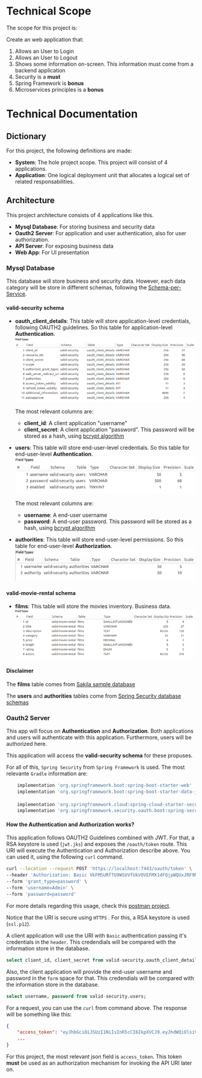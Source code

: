 # Technical Scope
The scope for this project is:

Create an web application that:
1. Allows an User to Login
2. Allows an User to Logout
3. Shows some information on-screen. This information must come from a backend application
4. Security is a **must**
5. Spring Framework is **bonus**
6. Microservices principles is a **bonus**

# Technical Documentation

## Dictionary

For this project, the following definitions are made:
* **System**: The hole project scope. This project will consist of 4 applications.
* **Application**: One logical deployment unit that allocates a logical set of related responsabilities.


## Architecture
This project architecture consists of 4 applications like this.

* **Mysql Database**: For storing business and security data
* **Oauth2 Server**: For application and user authentication, also for user authorization.
* **API Server**: For exposing business data
* **Web App**: For UI presentation

### Mysql Database
This database will store business and security data. However, each data category will be store in different schemas, following the [Schema-per-Service](https://microservices.io/patterns/data/database-per-service.html).

#### valid-security schema

* **oauth_client_details**: This table will store application-level credentials, following OAUTH2 guidelines. So this table for application-level **Authentication**.
![Image 1](img/oauth_client_details.png)

    The most relevant columns are:
    * **client_id**: A client application "username"
    * **client_secret**: A client application "password". This password will be stored as a hash, using [bcrypt algorithm](https://en.wikipedia.org/wiki/Bcrypt)

* **users**: This table will store end-user-level credentials. So this table for end-user-level **Authentication**.
![Image 1](img/users.png)

    The most relevant columns are:
    * **username**: A end-user username
    * **password**: A end-user password. This password will be stored as a hash, using [bcrypt algorithm](https://en.wikipedia.org/wiki/Bcrypt)

* **authorities**: This table will store end-user-level permissions. So this table for end-user-level **Authorization**.
![Image 1](img/authorities.png)


#### valid-movie-rental schema

* **films**: This table will store the movies inventory. Business data.
![Image 1](img/films.png)

#### Disclaimer

The **films** table comes from [Sakila sample database](https://dev.mysql.com/doc/sakila/en/)

The **users** and **authorities** tables come from [Spring Security database schemas](https://docs.spring.io/spring-security/site/docs/5.0.x/reference/html/appendix-schema.html)


### Oauth2 Server
This app will focus on **Authentication** and **Authorization**. Both applications and users will authenticate with this application. Furthermore, users will be authorized here.

This application will access the **valid-security schema** for these propuses. 

For all of this, `Spring Security` from `Spring Framework` is used. The most relevante `Gradle` information are:

```gradle
    implementation 'org.springframework.boot:spring-boot-starter-web'
    implementation 'org.springframework.boot:spring-boot-starter-data-jpa'

    implementation 'org.springframework.cloud:spring-cloud-starter-security'
    implementation 'org.springframework.security.oauth.boot:spring-security-oauth2-autoconfigure'
```


#### How the Authentication and Authorization works?
This application follows OAUTH2 Guidelines combined with JWT. For that, a RSA keystore is used (`jwt.jks`) and exposes the `/oauth/token` route. This URI will execute the Authentication and Authorization describe above. You can used it, using the following `curl` command.
```bash
curl --location --request POST 'https://localhost:7443/oauth/token' \
--header 'Authorization: Basic VkFMSURfTU9WSUVfUkVOVEFMX1dFQjpWQUxJRF9NT1ZJRV9SRU5UQUxfV0VC' \
--form 'grant_type=password' \
--form 'username=Admin' \
--form 'password=password'
```
For more details regarding this usage, check this [postman project](postman/valid_oauth2-server.postman_collection.json).

Notice that the URI is secure using `HTTPS` . For this, a RSA keystore is used (`ssl.p12`).

A client application  will use the URI with `Basic` authentication passing it's credentials in the `header`. This credendials will be compared with the information store in the database.
```sql
select client_id, client_secret from valid-security.oauth_client_details;
```

Also, the client application will provide the end-user username and password in the `form` space for that. This credendials will be compared with the information store in the database.
```sql
select username, password from valid-security.users;
```

For a request, you can use the `curl` from command above. The response will be something like this:
```json
{
    "access_token": "eyJhbGciOiJSUzI1NiIsInR5cCI6IkpXVCJ9.eyJhdWQiOlsiVVNFUl9DTElFTlRfUkVTT1VSQ0UiLCJVU0VSX0FETUlOX1JFU09VUkNFIl0sInVzZXJfbmFtZSI6IkFkbWluIiwic2NvcGUiOlsicm9sZV9hZG1pbiJdLCJleHAiOjE1ODg1NDAyNTMsImF1dGhvcml0aWVzIjpbInJvbGVfYWRtaW4iXSwianRpIjoiMzRiMzUwNjgtZGM0YS00ZmVmLWE5ZmYtY2RlYzU5ZTBkYTViIiwiY2xpZW50X2lkIjoiVkFMSURfTU9WSUVfUkVOVEFMX1dFQiJ9.TI2q3Kzjg4FDVZ2uTTt1bIjC14HEhIbTXc4ElkFzqbH2mlbm9Nsty_RKSKiSW-cPWL2AJfH7dqiRhxQ1477XW_TShsfSpODJTYIgcZtdJVciYVz9-rZSDF2G296BWCRAFQKG9l6vxejPLLO9b70eEww9L6A-0o7AfQDTTAVZ8v5ddZBcByJ9tZQuJZbuOchDbLqTMawDJHfcQjaNBOEkgt0PjrKn07iEHIUyd697PyQDi9FF6KnsJ_hWjhn34g7DulBTmuEMYMj8ghs6rgOx2QnAJufSh8B-WueaH-6OZV3Wpow1sMFWoaeJ0JRZl97kU8nGHbtRBjYwNc5cDYp0tg",
    ...
}
```
For this project, the most relevant json field is `access_token`. This token **must** be used as an authorization mechanism for invoking the API URI later on.


